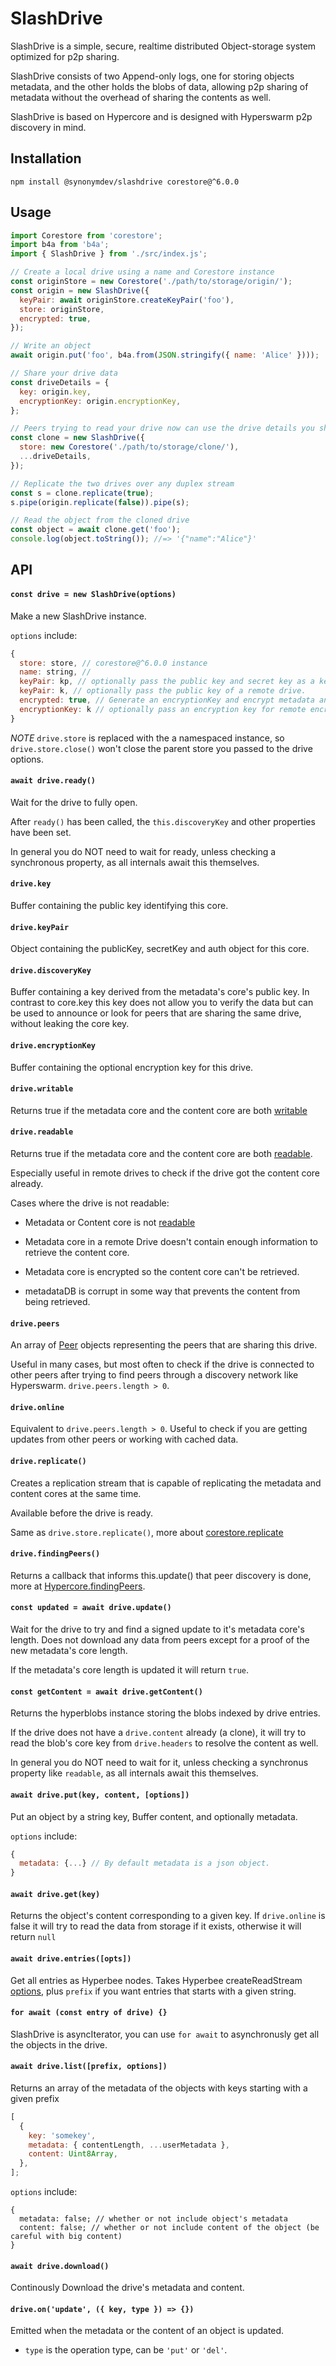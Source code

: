 # SlashDrive

SlashDrive is a simple, secure, realtime distributed Object-storage system optimized for p2p sharing.

SlashDrive consists of two Append-only logs, one for storing objects metadata, and the other holds the blobs of data, allowing p2p sharing of metadata without the overhead of sharing the contents as well.

SlashDrive is based on Hypercore and is designed with Hyperswarm p2p discovery in mind.

## Installation

```
npm install @synonymdev/slashdrive corestore@^6.0.0
```

## Usage

```js
import Corestore from 'corestore';
import b4a from 'b4a';
import { SlashDrive } from './src/index.js';

// Create a local drive using a name and Corestore instance
const originStore = new Corestore('./path/to/storage/origin/');
const origin = new SlashDrive({
  keyPair: await originStore.createKeyPair('foo'),
  store: originStore,
  encrypted: true,
});

// Write an object
await origin.put('foo', b4a.from(JSON.stringify({ name: 'Alice' })));

// Share your drive data
const driveDetails = {
  key: origin.key,
  encryptionKey: origin.encryptionKey,
};

// Peers trying to read your drive now can use the drive details you shared with them
const clone = new SlashDrive({
  store: new Corestore('./path/to/storage/clone/'),
  ...driveDetails,
});

// Replicate the two drives over any duplex stream
const s = clone.replicate(true);
s.pipe(origin.replicate(false)).pipe(s);

// Read the object from the cloned drive
const object = await clone.get('foo');
console.log(object.toString()); //=> '{"name":"Alice"}'
```

## API

#### `const drive = new SlashDrive(options)`

Make a new SlashDrive instance.

`options` include:

```js
{
  store: store, // corestore@^6.0.0 instance
  name: string, //
  keyPair: kp, // optionally pass the public key and secret key as a key pair
  keyPair: k, // optionally pass the public key of a remote drive.
  encrypted: true, // Generate an encryptionKey and encrypt metadata and content cores with it
  encryptionKey: k // optionally pass an encryption key for remote encrypted drives, if it is a writable drive, this will be ignored.
}
```

_NOTE_ `drive.store` is replaced with the a namespaced instance, so `drive.store.close()` won't close the parent store you passed to the drive options.

#### `await drive.ready()`

Wait for the drive to fully open.

After `ready()` has been called, the `this.discoveryKey` and other properties have been set.

In general you do NOT need to wait for ready, unless checking a synchronous property, as all internals await this themselves.

#### `drive.key`

Buffer containing the public key identifying this core.

#### `drive.keyPair`

Object containing the publicKey, secretKey and auth object for this core.

#### `drive.discoveryKey`

Buffer containing a key derived from the metadata's core's public key. In contrast to core.key this key does not allow you to verify the data but can be used to announce or look for peers that are sharing the same drive, without leaking the core key.

#### `drive.encryptionKey`

Buffer containing the optional encryption key for this drive.

#### `drive.writable`

Returns true if the metadata core and the content core are both [writable](https://github.com/hypercore-protocol/hypercore-next/#corewritable)

#### `drive.readable`

Returns true if the metadata core and the content core are both [readable](https://github.com/hypercore-protocol/hypercore-next/#corereadable).

Especially useful in remote drives to check if the drive got the content core already.

Cases where the drive is not readable:

- Metadata or Content core is not [readable](https://github.com/hypercore-protocol/hypercore-next#corereadable)

- Metadata core in a remote Drive doesn't contain enough information to retrieve the content core.

- Metadata core is encrypted so the content core can't be retrieved.

- metadataDB is corrupt in some way that prevents the content from being retrieved.

#### `drive.peers`

An array of [Peer](https://github.com/hypercore-protocol/hypercore-next/blob/master/lib/replicator.js#L239) objects representing the peers that are sharing this drive.

Useful in many cases, but most often to check if the drive is connected to other peers after trying to find peers through a discovery network like Hyperswarm. `drive.peers.length > 0`.

#### `drive.online`

Equivalent to `drive.peers.length > 0`. Useful to check if you are getting updates from other peers or working with cached data.

#### `drive.replicate()`

Creates a replication stream that is capable of replicating the metadata and content cores at the same time.

Available before the drive is ready.

Same as `drive.store.replicate()`, more about [corestore.replicate](https://github.com/hypercore-protocol/corestore-next#const-stream--storereplicateopts)

#### `drive.findingPeers()`

Returns a callback that informs this.update() that peer discovery is done, more at [Hypercore.findingPeers](https://github.com/hypercore-protocol/hypercore-next/#const-done--corefindingpeers).

#### `const updated = await drive.update()`

Wait for the drive to try and find a signed update to it's metadata core's length. Does not download any data from peers except for a proof of the new metadata's core length.

If the metadata's core length is updated it will return `true`.

#### `const getContent = await drive.getContent()`

Returns the hyperblobs instance storing the blobs indexed by drive entries.

If the drive does not have a `drive.content` already (a clone), it will try to read the blob's core key from `drive.headers` to resolve the content as well.

In general you do NOT need to wait for it, unless checking a synchronus property like `readable`, as all internals await this themselves.

#### `await drive.put(key, content, [options])`

Put an object by a string key, Buffer content, and optionally metadata.

`options` include:

```js
{
  metadata: {...} // By default metadata is a json object.
}
```

#### `await drive.get(key)`

Returns the object's content corresponding to a given key. If `drive.online` is false it will try to read the data from storage if it exists, otherwise it will return `null`

#### `await drive.entries([opts])`

Get all entries as Hyperbee nodes. Takes Hyperbee createReadStream [options](https://github.com/hypercore-protocol/hyperbee#stream--dbcreatereadstreamoptions), plus `prefix` if you want entries that starts with a given string.

#### `for await (const entry of drive) {}`

SlashDrive is asyncIterator, you can use `for await` to asynchronusly get all the objects in the drive.

#### `await drive.list([prefix, options])`

Returns an array of the metadata of the objects with keys starting with a given prefix

```js
[
  {
    key: 'somekey',
    metadata: { contentLength, ...userMetadata },
    content: Uint8Array,
  },
];
```

`options` include:

```
{
  metadata: false; // whether or not include object's metadata
  content: false; // whether or not include content of the object (be careful with big content)
}
```

#### `await drive.download()`

Continously Download the drive's metadata and content.

#### `drive.on('update', ({ key, type }) => {})`

Emitted when the metadata or the content of an object is updated.

- `type` is the operation type, can be `'put'` or `'del'`.
